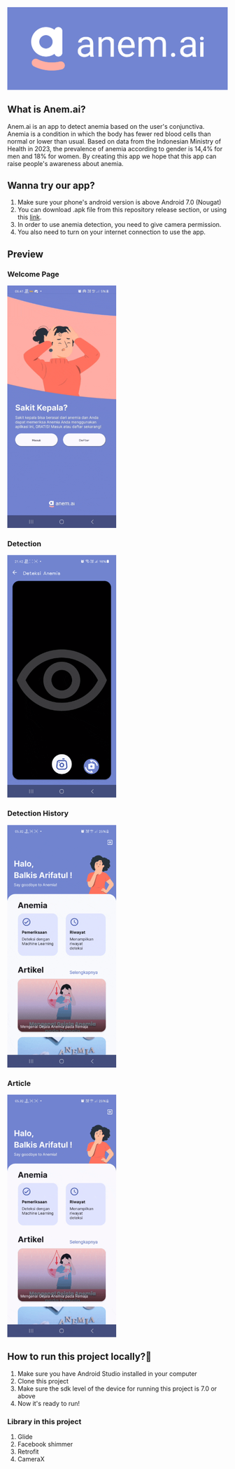 <img src="https://github.com/Rifala/anem.ai/blob/main/logo_launcher_anem_ai_horizontal.png"/>

## **What is Anem.ai?**
Anem.ai is an app to detect anemia based on the user's conjunctiva. Anemia is a condition in which the body has fewer red blood cells than normal or lower than usual.
Based on data from the Indonesian Ministry of Health in 2023, the prevalence of anemia according to gender is 14,4% for men and 18% for women.
By creating this app we hope that this app can raise people's awareness about anemia.

## **Wanna try our app?**
1. Make sure your phone's android version is above Android 7.0 (Nougat)
2. You can download .apk file from this repository release section, or using this [link](https://drive.google.com/file/d/1TA8vNsGy6DYQ1Bw7a8ZGK3vVT-I6va-l/view?usp=sharing).
3. In order to use anemia detection, you need to give camera permission.
4. You also need to turn on your internet connection to use the app.

## **Preview**
### **Welcome Page**
<img src="https://github.com/Rifala/anem.ai/blob/main/InShot_20240621_080337187.gif" height="554"/>

### **Detection**
<img src="https://github.com/Rifala/anem.ai/blob/main/InShot_20240621_074931528.gif" height="554"/>

### **Detection History**
<img src="https://github.com/Rifala/anem.ai/blob/main/InShot_20240621_075405573.gif" height="554"/>

### **Article**
<img src="https://github.com/Rifala/anem.ai/blob/main/InShot_20240621_075919961.gif" height="554"/>

## **How to run this project locally?**:running:
1. Make sure you have Android Studio installed in your computer
2. Clone this project
3. Make sure the sdk level of the device for running this project is 7.0 or above
4. Now it's ready to run!

### **Library in this project**
1. Glide
2. Facebook shimmer
3. Retrofit
4. CameraX
